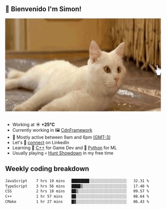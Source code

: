 <h2>👋 <b>Bienvenido I'm Simon!&nbsp;</b></h2>

<section>
  <img src="./static/banner.gif" height=300 width=1000>
</section>

<br>

<ul>
  <li>
		<!--START_SECTION:weather-->
		Working at <b>☀️   +25°C</b>
		<!--END_SECTION:weather-->
  </li>
  <li>
    Currently working in 🖼️&nbsp;<a href=https://github.com/snapverse/cdn-framework target=_blank>CdnFramework</a>
  </li>
  <li>
    🚩 Mostly active between 9am and 6pm <a href=https://onlinealarmkur.com/world/es target=_blank>(GMT-3)</a>
  </li>
  <li>
    Let's 🔗&nbsp;<a href=https://www.linkedin.com/in/itsimmons target=_blank>connect</a> on LinkedIn
  </li>
  <li>
    Learning 👴&nbsp;<a href=https://images3.memedroid.com/images/UPLOADED755/65f2bce6734f6.webp target=_blank>C++</a> for Game Dev and 🐍&nbsp;<a href=https://qph.cf2.quoracdn.net/main-qimg-4472b6229cb75bf66ab531f3ebd4f975-lq target=_blank>Python</a> for ML
  </li>
  <li>
    Usually playing 💀&nbsp;<a href=https://www.huntshowdown.com target=_blank>Hunt Showdown</a> in my free time
  </li>
</ul>

<h2><b>Weekly coding breakdown </b></h2>

<!--START_SECTION:waka-->

```txt
JavaScript    7 hrs 19 mins   ████████░░░░░░░░░░░░░░░░░   32.31 %
TypeScript    3 hrs 56 mins   ████▒░░░░░░░░░░░░░░░░░░░░   17.40 %
CSS           2 hrs 10 mins   ██▒░░░░░░░░░░░░░░░░░░░░░░   09.57 %
C++           1 hr 57 mins    ██░░░░░░░░░░░░░░░░░░░░░░░   08.64 %
CMake         1 hr 27 mins    █▓░░░░░░░░░░░░░░░░░░░░░░░   06.43 %
```

<!--END_SECTION:waka-->
